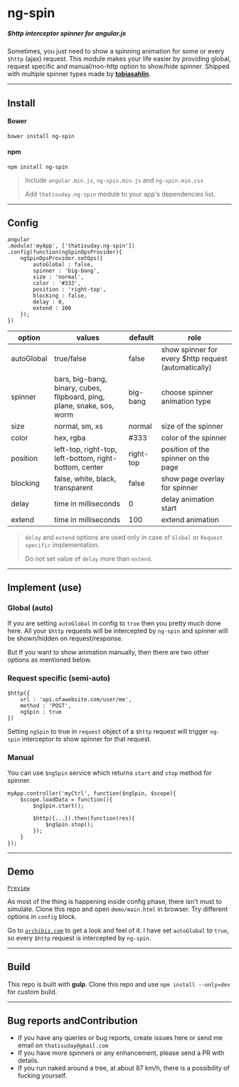 # ng-spin
##### $http interceptor spinner for angular.js

Sometimes, you just need to show a spinning animation for some or every `$http` (ajax) request. This module makes your life easier by providing global, request specific and manual/non-http option to show/hide spinner. Shipped with multiple spinner types made by **[tobiasahlin](http://tobiasahlin.com/spinkit/)**.

***

## Install


#### Bower
```
bower install ng-spin
```

#### npm
```
npm install ng-spin
```

> Include `angular.min.js`, `ng-spin.min.js` and `ng-spin.min.css`
>
> Add `thatisuday.ng-spin` module to your app's dependencies list.

***

## Config

```
angular
.module('myApp', ['thatisuday.ng-spin'])
.config(function(ngSpinOpsProvider){
	ngSpinOpsProvider.setOps({
		autoGlobal : false,
		spinner : 'big-bang',
		size : 'normal',
		color : '#333',
		position : 'right-top',
		blocking : false,
		delay : 0,
		extend : 100
	});
})
```

| option | values | default | role | 
| ------ | ------ | ------- | ---- |
| autoGlobal | true/false | false | show spinner for every $http request (automatically) |
| spinner | bars, big-bang, binary, cubes, flipboard, ping, plane, snake, sos, worm | big-bang | choose spinner animation type |
| size | normal, sm, xs | normal | size of the spinner |
| color | hex, rgba | #333 | color of the spinner |
| position | left-top, right-top, left-bottom, right-bottom, center | right-top | position of the spinner on the page |
| blocking | false, white, black, transparent | false | show page overlay for spinner |
| delay | time in milliseconds | 0 | delay animation start |
| extend | time in milliseconds | 100 | extend animation |

> `delay` and `extend` options are used only in case of `Global` or `Request specific` implementation.
>
> Do not set value of `delay` more than `extend`.

***

## Implement (use)

### Global (auto)
If you are setting `autoGlobal` in config to `true` then you pretty much done here. All your `$http` requests will be intercepted by `ng-spin` and spinner will be shown/hidden on request/response.

But If you want to show animation manually, then there are two other options as mentioned below.

### Request specific (semi-auto)

```
$http({
	url : 'api.ofawebsite.com/user/me',
	method : 'POST',
	ngSpin : true
})
```

Setting `ngSpin` to true in `request` object of a `$http` request will trigger `ng-spin` interceptor to show spinner for that request.

### Manual

You can use `$ngSpin` service which returns `start` and `stop` method for spinner.

```
myApp.controller('myCtrl', function($ngSpin, $scope){
	$scope.loadData = function(){
		$ngSpin.start();

		$http({...}).then(function(res){
			$ngSpin.stop();
		});
	}
});
```

***

## Demo

[`Preview`](https://rawgit.com/thatisuday/ng-spin/master/demo/main.html)

As most of the thing is happening inside config phase, there isn't must to simulate. Clone this repo and open `demo/main.html` in browser. Try different options in `config` block.

Go to [`archibiz.com`](https://www.archibiz.com) to get a look and feel of it. I have set `autoGlobal` to `true`, so every `$http` request is intercepted by `ng-spin`. 

***

## Build

This repo is built with **gulp**. Clone this repo and use `npm install --only=dev` for custom build.

***

## Bug reports andContribution

- If you have any queries or bug reports, create issues here or send me email on `thatisuday@gmail.com`
- If you have more spinners or any enhancement, please send a PR with details.
- If you run naked around a tree, at about 87 km/h, there is a possibility of fucking yourself.
